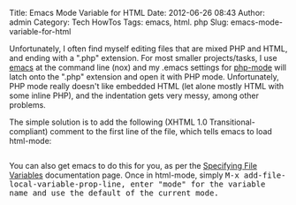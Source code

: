Title: Emacs Mode Variable for HTML
Date: 2012-06-26 08:43
Author: admin
Category: Tech HowTos
Tags: emacs, html. php
Slug: emacs-mode-variable-for-html

Unfortunately, I often find myself editing files that are mixed PHP and
HTML, and ending with a ".php" extension. For most smaller
projects/tasks, I use [emacs][] at the command line (nox) and my .emacs
settings for [php-mode][] will latch onto the ".php" extension and open
it with PHP mode. Unfortunately, PHP mode really doesn't like embedded
HTML (let alone mostly HTML with some inline PHP), and the indentation
gets very messy, among other problems.

The simple solution is to add the following (XHTML 1.0
Transitional-compliant) comment to the first line of the file, which
tells emacs to load html-mode:

~~~~{.html}
~~~~

You can also get emacs to do this for you, as per the [Specifying File
Variables][] documentation page. Once in html-mode, simply <tt>M-x
add-file-local-variable-prop-line</a>, enter "mode" for the variable
name and use the default of the current mode.

  [emacs]: http://www.gnu.org/software/emacs/
  [php-mode]: http://php-mode.sourceforge.net/
  [Specifying File Variables]: http://www.gnu.org/software/emacs/manual/html_node/emacs/Specifying-File-Variables.html
